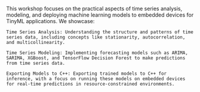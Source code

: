 This workshop focuses on the practical aspects of time series analysis, modeling, and deploying machine learning models to embedded devices for TinyML applications. We showcase:

    Time Series Analysis: Understanding the structure and patterns of time series data, including concepts like stationarity, autocorrelation, and multicollinearity.

    Time Series Modeling: Implementing forecasting models such as ARIMA, SARIMA, XGBoost, and TensorFlow Decision Forest to make predictions from time series data.

    Exporting Models to C++: Exporting trained models to C++ for inference, with a focus on running these models on embedded devices for real-time predictions in resource-constrained environments.
